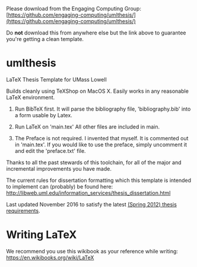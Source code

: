 Please download from the Engaging Computing Group: [https://github.com/engaging-computing/umlthesis/](https://github.com/engaging-computing/umlthesis/)

Do **not** download this from anywhere else but the link above to guarantee you're getting a clean template.

umlthesis
=========

LaTeX Thesis Template for UMass Lowell

Builds cleanly using TeXShop on MacOS X. Easily works in any reasonable LaTeX environment.

1. Run BibTeX first. It will parse the bibliography file, 'bibliography.bib' into a form usable by Latex.

2. Run LaTeX on 'main.tex' All other files are included in main. 

3. The Preface is not required. I invented that myself. It is commented out in 'main.tex'. If you would like to use the preface, simply uncomment it and edit the 'preface.txt' file.

Thanks to all the past stewards of this toolchain, for all of the major and incremental improvements you have made. 

The current rules for dissertation formatting which this template is intended to implement can (probably) be found here: 
http://libweb.uml.edu/information_services/thesis_dissertation.html

Last updated November 2016 to satisfy the latest [(Spring 2012) thesis requirements](https://www.uml.edu/registrar/docs/thesis_guide.pdf).
 
Writing LaTeX
=========
We recommend you use this wikibook as your reference while writing: https://en.wikibooks.org/wiki/LaTeX
